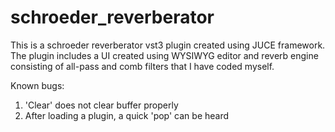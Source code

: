 # schroeder_reverberator
This is a schroeder reverberator vst3 plugin created using JUCE framework. The plugin includes a UI created using WYSIWYG editor and reverb engine consisting of all-pass and comb filters that I have coded myself. 

Known bugs: 
1. 'Clear' does not clear buffer properly
2. After loading a plugin, a quick 'pop' can be heard
